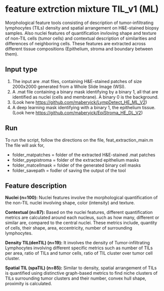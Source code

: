 # feature extrction mixture TIL_v1 (ML)
Morphological feature tools consisting of description of tumor-infiltrating lymphocytes (TILs) density and spatial arrangement on H&E-stained biopsy samples. Also nuclei features of quantification invloving shape and texture of non-TIL cells (tumor cells) and contextual description of similarities and differences of neighboring cells. These features are extracted across different tissue compositions (Epithelium, stroma and boundary between them).

## Input type
1. The input are .mat files, containing H&E-stained patches of size 2000x2000 generated from a Whole Slide Image (WSI).
2. A .mat file containing a binary mask identifying by a binary 1, all that are identified as nuclei (cells and membrane). A binary 0 is the background.
3. (Look here https://github.com/maberyick/LympDetect_HE_ML_V2)
4. A deep learning mask identifying with a binary 1, the epithelium tissue.
(Look here https://github.com/maberyick/EpiStroma_HE_DL_V2)

## Run
To run the script, follow the directions on the file, feat_extraction_main.m
The file will ask for,
- folder_matpatches = folder of the extracted H&E-stained .mat patches
- folder_pyepistroma = folder of the extracted epithelium masks
- folder_matcellmask = folder of the generated binary cell masks
- folder_savepath = fodler of saving the output of the tool

## Feature description
**Nuclei (n=100):** Nuclei features involve the morphological quantification of the non-TIL nuclei involving shape, color (intensity) and texture.

**Contextual (n=87):** Based on the nuclei features, different quantification metrics are calculated around each nucleus, such as how many, different or similar are, compared to the central nuclei. These metrics include, quantity of cells, their shape, area, eccentricity, number of surrounding lymphocytes.

**Density TIL(denTIL) (n=19):** It involves the density of Tumor-infiltrating Lymphocytes involving different specific metrics such as number of TILs per area, ratio of TILs and tumor cells, ratio of TIL cluster over tumor cell cluster.

**Spatial TIL (spaTIL) (n=85):** Similar to density, spatial arrangement of TILs is quantified using distinctive graph-based metrics to find niche clusters of TILs surrounding tumor clusters and their number, convex hull shape, proximity is calculated.
